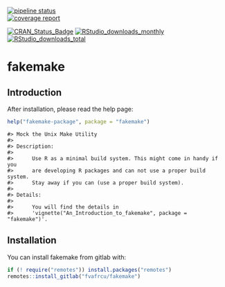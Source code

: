 [![pipeline status](https://gitlab.com/fvafrcu/fakemake/badges/master/pipeline.svg)](https://gitlab.com/fvafrcu/fakemake/-/commits/master)    
[![coverage report](https://gitlab.com/fvafrcu/fakemake/badges/master/coverage.svg)](https://gitlab.com/fvafrcu/fakemake/-/commits/master)
<!-- 
    [![Build Status](https://travis-ci.org/fvafrcu/fakemake.svg?branch=master)](https://travis-ci.org/fvafrcu/fakemake)
    [![Coverage Status](https://codecov.io/github/fvafrcu/fakemake/coverage.svg?branch=master)](https://codecov.io/github/fvafrcu/fakemake?branch=master)
-->
[![CRAN_Status_Badge](https://www.r-pkg.org/badges/version/fakemake)](https://cran.r-project.org/package=fakemake)
[![RStudio_downloads_monthly](https://cranlogs.r-pkg.org/badges/fakemake)](https://cran.r-project.org/package=fakemake)
[![RStudio_downloads_total](https://cranlogs.r-pkg.org/badges/grand-total/fakemake)](https://cran.r-project.org/package=fakemake)

<!-- README.md is generated from README.Rmd. Please edit that file -->



# fakemake
## Introduction
After installation, please read the help page:

```r
help("fakemake-package", package = "fakemake")
```

```
#> Mock the Unix Make Utility
#> 
#> Description:
#> 
#>      Use R as a minimal build system. This might come in handy if you
#>      are developing R packages and can not use a proper build system.
#>      Stay away if you can (use a proper build system).
#> 
#> Details:
#> 
#>      You will find the details in
#>      'vignette("An_Introduction_to_fakemake", package = "fakemake")'.
```

## Installation

You can install fakemake from gitlab with:


```r
if (! require("remotes")) install.packages("remotes")
remotes::install_gitlab("fvafrcu/fakemake")
```


